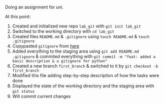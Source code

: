 Doing an assignment for uni.

At this point:

1. Created and initialized new repo `lab_git` with ```git init lab_git```
2. Switched to the working directory with ```cd lab_git```
3. Created files `README.md` & `.gitignore` using ```touch README.md``` & ```touch .gitignore```
4. Copypasted `gitignore` from [here](https://github.com/github/gitignore/blob/main/Python.gitignore)
5. Added everything to the staging area using ```git add README.md .gitignore``` & commited everything with ```git commit -m "feat: added a basic description & a gitignore for python"```
6. Created a new branch `first_branch` & switched to it by ```git checkout -b first_branch```
7. Modified this file adding step-by-step description of how the tasks were done
8. Displayed the state of the working directory and the staging area with ```git status```
9. Will commit current changes
